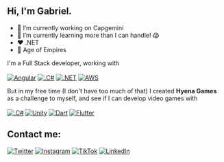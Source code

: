 ## Hi, I'm Gabriel.

- 🔭 I’m currently working on Capgemini
- 🌱 I’m currently learning more than I can handle! 😱
- ❤️ .NET
- 🤟  Age of Empires

I'm a Full Stack developer, working with  
</br>
[![Angular](https://img.shields.io/badge/angular-FF0000?style=for-the-badge&logo=angular&logoColor=white&labelColor=101010)]()
[![.C#](https://img.shields.io/badge/csharp-9146FF?style=for-the-badge&logo=csharp&logoColor=white&labelColor=101010)]()
[![.NET](https://img.shields.io/badge/dotnet-9146FF?style=for-the-badge&logo=dotnet&logoColor=white&labelColor=101010)]()
[![AWS](https://img.shields.io/badge/AWS-FA7343?style=for-the-badge&logo=amazon-aws&logoColor=white&labelColor=101010)]()
</br>

But in my free time (I don't have too much of that) I created **Hyena Games** as a challenge to myself, and see if I can develop video games with  
</br>
[![.C#](https://img.shields.io/badge/csharp-9146FF?style=for-the-badge&logo=csharp&logoColor=white&labelColor=101010)]()
[![Unity](https://img.shields.io/badge/unity-232F3E?style=for-the-badge&logo=unity&logoColor=white&labelColor=101010)]()
[![Dart](https://img.shields.io/badge/dart-4285F4?style=for-the-badge&logo=dart&logoColor=white&labelColor=101010)]()
[![Flutter](https://img.shields.io/badge/flutter-1575F9?style=for-the-badge&logo=flutter&logoColor=white&labelColor=101010)]()
</br>


## Contact me:

[![Twitter](https://img.shields.io/badge/Follow-%231DA1F2?style=for-the-badge&logo=twitter&logoColor=white)](https://twitter.com/HyenaSoftware)
[![Instagram](https://img.shields.io/badge/view-%23E4405F.svg?&style=for-the-badge&logo=instagram&logoColor=white)](https://www.instagram.com/hyena.games/)
[![TikTok](https://img.shields.io/badge/TikTok-12100E?style=for-the-badge&logo=tiktok&logoColor=white)](https://vm.tiktok.com/ZMJEw2Aj7/)
[![LinkedIn](https://img.shields.io/badge/connect-%230077B5.svg?&style=for-the-badge&logo=linkedin)](https://www.linkedin.com/in/gabriel-canosa-66a5179a/)
